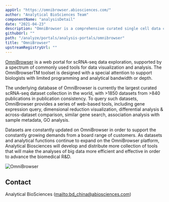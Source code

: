 ```yaml
---
appUrl: "https://omnibrowser.abiosciences.com/"
author: "Analytical BioSciences Team"
componentName: "analysisDetail"
date: "2021-04-23"
description: "OmniBrowser is a comprehensive curated single cell data compendium with visualization and analysis capabilities that further empower and innovate drug discovery and development."
githubUrl: ""
path: "/analyze/portals/analysis-portals/omnibrowser"
title: "OmniBrowser"
upstreamRegistryUrl: ""
---
```


[OmniBrowser](https://omnibrowser.abiosciences.com/) is a web portal for scRNA-seq data exploration, supported by a spectrum of commonly used tools for data visualization and analysis. The OmniBrowserTM toolset is designed with a special attention to support biologists with limited programming and analytical bandwidth or depth.

The underlying database of OmniBrowser is currently the largest curated scRNA-seq dataset collection in the world, with >1850 datasets from >840 publications in publication consistency. To query such datasets, OmniBrowser provides a series of web-based tools, including gene expression query, dimensional reduction visualization, differential analysis & across-dataset comparison, similar gene search, association analysis with sample metadata, GO analysis.

Datasets are constantly updated on OmniBrowser in order to support the constantly growing demands from a board range of customers. As datasets and analytical functions continue to expand on the OmniBrowser platform, Analytical Biosciences will develop and distribute more collection of tools that will make the analyses of big data more efficient and effective in order to advance the biomedical R&D.

![OmniBrowser](../../_images/portals/omnibrowser.jpg)

## Contact

Analytical BioSciences (<mailto:bd_china@abiosciences.com>)
